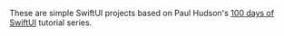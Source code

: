 These are simple SwiftUI projects based on Paul Hudson's [100 days of SwiftUI](https://www.hackingwithswift.com/100/swiftui) tutorial series.